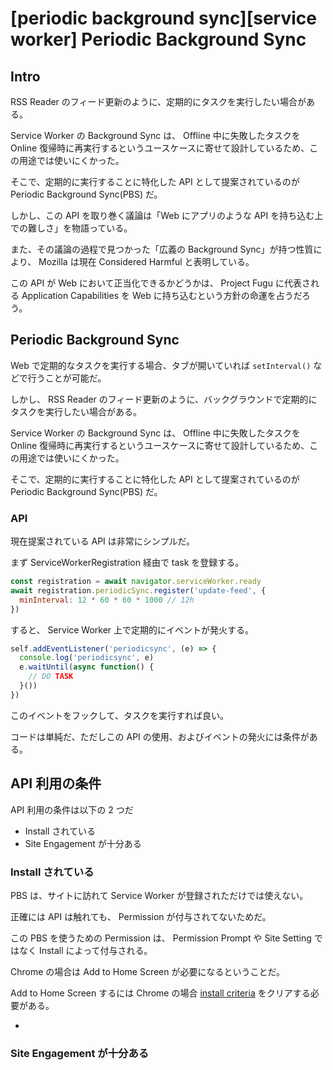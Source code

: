 # [periodic background sync][service worker] Periodic Background Sync

## Intro

RSS Reader のフィード更新のように、定期的にタスクを実行したい場合がある。

Service Worker の Background Sync は、 Offline 中に失敗したタスクを Online 復帰時に再実行するというユースケースに寄せて設計しているため、この用途では使いにくかった。

そこで、定期的に実行することに特化した API として提案されているのが Periodic Background Sync(PBS) だ。

しかし、この API を取り巻く議論は「Web にアプリのような API を持ち込む上での難しさ」を物語っている。

また、その議論の過程で見つかった「広義の Background Sync」が持つ性質により、 Mozilla は現在 Considered Harmful と表明している。

この API が Web において正当化できるかどうかは、 Project Fugu に代表される Application Capabilities を Web に持ち込むという方針の命運を占うだろう。


## Periodic Background Sync

Web で定期的なタスクを実行する場合、タブが開いていれば `setInterval()` などで行うことが可能だ。

しかし、 RSS Reader のフィード更新のように、バックグラウンドで定期的にタスクを実行したい場合がある。

Service Worker の Background Sync は、 Offline 中に失敗したタスクを Online 復帰時に再実行するというユースケースに寄せて設計しているため、この用途では使いにくかった。

そこで、定期的に実行することに特化した API として提案されているのが Periodic Background Sync(PBS) だ。


### API

現在提案されている API は非常にシンプルだ。

まず ServiceWorkerRegistration 経由で task を登録する。

```js
const registration = await navigator.serviceWorker.ready
await registration.periodicSync.register('update-feed', {
  minInterval: 12 * 60 * 60 * 1000 // 12h
})
```

すると、 Service Worker 上で定期的にイベントが発火する。

```js
self.addEventListener('periodicsync', (e) => {
  console.log('periodicsync', e)
  e.waitUntil(async function() {
    // DO TASK
  }())
})
```

このイベントをフックして、タスクを実行すれば良い。

コードは単純だ、ただしこの API の使用、およびイベントの発火には条件がある。


## API 利用の条件

API 利用の条件は以下の 2 つだ

- Install されている
- Site Engagement が十分ある


### Install されている

PBS は、サイトに訪れて Service Worker が登録されただけでは使えない。

正確には API は触れても、 Permission が付与されてないためだ。

この PBS を使うための Permission は、 Permission Prompt や Site Setting ではなく Install によって付与される。

Chrome の場合は Add to Home Screen が必要になるということだ。

Add to Home Screen するには Chrome の場合 [install criteria](https://web.dev/install-criteria/) をクリアする必要がある。

- 




### Site Engagement が十分ある
